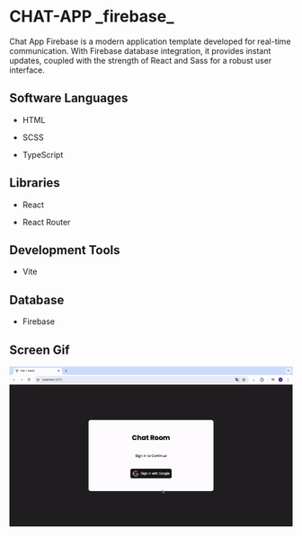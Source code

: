 <h1>CHAT-APP _firebase_</h1>

Chat App Firebase is a modern application template developed for real-time communication. With Firebase database integration, it provides instant updates, coupled with the strength of React and Sass for a robust user interface. 

<h2> Software Languages </h2>

- HTML

- SCSS

- TypeScript

<h2> Libraries </h2>

- React

- React Router

<h2> Development Tools </h2>

- Vite

<h2> Database </h2>

- Firebase

<h2> Screen Gif </h2>

![](chat-app_.gif)